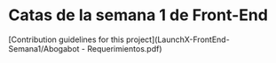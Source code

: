 # Catas de la semana 1 de Front-End
[Contribution guidelines for this project](LaunchX-FrontEnd-Semana1/Abogabot - Requerimientos.pdf)
